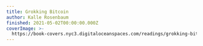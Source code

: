 ```yaml
---
title: Grokking Bitcoin
author: Kalle Rosenbaum
finished: 2021-05-02T00:00:00.000Z
coverImage: >-
  https://book-covers.nyc3.digitaloceanspaces.com/readings/grokking-bitcoin-01.jpg
---
```

